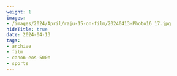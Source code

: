 ```yaml
---
weight: 1
images:
- /images/2024/April/raju-15-on-film/20240413-Photo16_17.jpg
hideTitle: true
date: 2024-04-13
tags:
- archive
- film
- canon-eos-500n
- sports
---
```

